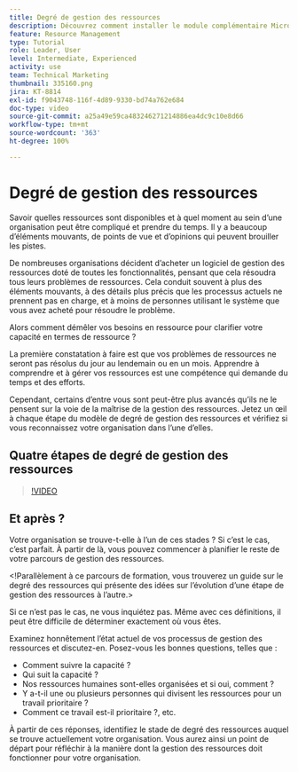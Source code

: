 ```yaml
---
title: Degré de gestion des ressources
description: Découvrez comment installer le module complémentaire Microsoft Outlook
feature: Resource Management
type: Tutorial
role: Leader, User
level: Intermediate, Experienced
activity: use
team: Technical Marketing
thumbnail: 335160.png
jira: KT-8814
exl-id: f9043748-116f-4d89-9330-bd74a762e684
doc-type: video
source-git-commit: a25a49e59ca483246271214886ea4dc9c10e8d66
workflow-type: tm+mt
source-wordcount: '363'
ht-degree: 100%

---
```


# Degré de gestion des ressources

Savoir quelles ressources sont disponibles et à quel moment au sein d’une organisation peut être compliqué et prendre du temps. Il y a beaucoup d’éléments mouvants, de points de vue et d’opinions qui peuvent brouiller les pistes.

De nombreuses organisations décident d’acheter un logiciel de gestion des ressources doté de toutes les fonctionnalités, pensant que cela résoudra tous leurs problèmes de ressources. Cela conduit souvent à plus des éléments mouvants, à des détails plus précis que les processus actuels ne prennent pas en charge, et à moins de personnes utilisant le système que vous avez acheté pour résoudre le problème.

Alors comment démêler vos besoins en ressource pour clarifier votre capacité en termes de ressource ?

La première constatation à faire est que vos problèmes de ressources ne seront pas résolus du jour au lendemain ou en un mois. Apprendre à comprendre et à gérer vos ressources est une compétence qui demande du temps et des efforts.

Cependant, certains d’entre vous sont peut-être plus avancés qu’ils ne le pensent sur la voie de la maîtrise de la gestion des ressources. Jetez un œil à chaque étape du modèle de degré de gestion des ressources et vérifiez si vous reconnaissez votre organisation dans l’une d’elles.

## Quatre étapes de degré de gestion des ressources

>[!VIDEO](https://video.tv.adobe.com/v/335160/?quality=12&learn=on)


## Et après ?

Votre organisation se trouve-t-elle à l’un de ces stades ? Si c’est le cas, c’est parfait. À partir de là, vous pouvez commencer à planifier le reste de votre parcours de gestion des ressources.

&lt;!Parallèlement à ce parcours de formation, vous trouverez un guide sur le degré des ressources qui présente des idées sur l’évolution d’une étape de gestion des ressources à l’autre.&gt;

Si ce n’est pas le cas, ne vous inquiétez pas. Même avec ces définitions, il peut être difficile de déterminer exactement où vous êtes.

Examinez honnêtement l’état actuel de vos processus de gestion des ressources et discutez-en. Posez-vous les bonnes questions, telles que :

* Comment suivre la capacité ?
* Qui suit la capacité ?
* Nos ressources humaines sont-elles organisées et si oui, comment ?
* Y a-t-il une ou plusieurs personnes qui divisent les ressources pour un travail prioritaire ?
* Comment ce travail est-il prioritaire ?, etc.

À partir de ces réponses, identifiez le stade de degré des ressources auquel se trouve actuellement votre organisation. Vous aurez ainsi un point de départ pour réfléchir à la manière dont la gestion des ressources doit fonctionner pour votre organisation.
